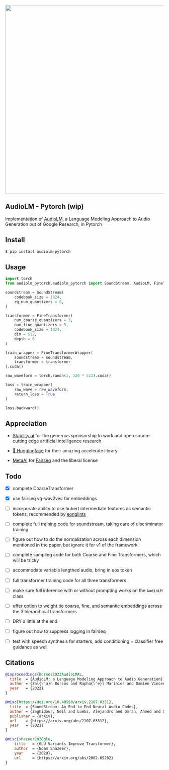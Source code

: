 <img src="./audiolm.png" width="600px"></img>

## AudioLM - Pytorch (wip)

Implementation of <a href="https://google-research.github.io/seanet/audiolm/examples/">AudioLM</a>, a Language Modeling Approach to Audio Generation out of Google Research, in Pytorch

## Install

```bash
$ pip install audiolm-pytorch
```

## Usage

```python
import torch
from audiolm_pytorch.audiolm_pytorch import SoundStream, AudioLM, FineTransformer, FineTransformerWrapper

soundstream = SoundStream(
    codebook_size = 1024,
    rq_num_quantizers = 8,
)

transformer = FineTransformer(
    num_coarse_quantizers = 3,
    num_fine_quantizers = 5,
    codebook_size = 1024,
    dim = 512,
    depth = 6
)

train_wrapper = FineTransformerWrapper(
    soundstream = soundstream,
    transformer = transformer
).cuda()

raw_waveform = torch.randn(1, 320 * 512).cuda()

loss = train_wrapper(
    raw_wave = raw_waveform,
    return_loss = True
)

loss.backward()
```

## Appreciation

- <a href="https://stability.ai/">Stability.ai</a> for the generous sponsorship to work and open source cutting edge artificial intelligence research

- <a href="https://huggingface.co/">🤗 Huggingface</a> for their amazing accelerate library

- <a href="https://ai.facebook.com/">MetaAI</a> for <a href="https://github.com/facebookresearch/fairseq">Fairseq</a> and the liberal license

## Todo

- [x] complete CoarseTransformer
- [x] use fairseq vq-wav2vec for embeddings

- [ ] incorporate ability to use hubert intermediate features as semantic tokens, recommended by <a href="https://github.com/lucidrains/audiolm-pytorch/discussions/13">eonglints</a>
- [ ] complete full training code for soundstream, taking care of discriminator training
- [ ] figure out how to do the normalization across each dimension mentioned in the paper, but ignore it for v1 of the framework
- [ ] complete sampling code for both Coarse and Fine Transformers, which will be tricky
- [ ] accommodate variable lengthed audio, bring in eos token
- [ ] full transformer training code for all three transformers
- [ ] make sure full inference with or without prompting works on the `AudioLM` class
- [ ] offer option to weight tie coarse, fine, and semantic embeddings across the 3 hierarchical transformers
- [ ] DRY a little at the end
- [ ] figure out how to suppress logging in fairseq
- [ ] test with speech synthesis for starters, add conditioning + classifier free guidance as well

## Citations

```bibtex
@inproceedings{Borsos2022AudioLMAL,
  title  = {AudioLM: a Language Modeling Approach to Audio Generation},
  author = {Zal{\'a}n Borsos and Rapha{\"e}l Marinier and Damien Vincent and Eugene Kharitonov and Olivier Pietquin and Matthew Sharifi and Olivier Teboul and David Grangier and Marco Tagliasacchi and Neil Zeghidour},
  year   = {2022}
}
```

```bibtex
@misc{https://doi.org/10.48550/arxiv.2107.03312,
  title  = {SoundStream: An End-to-End Neural Audio Codec},
  author = {Zeghidour, Neil and Luebs, Alejandro and Omran, Ahmed and Skoglund, Jan and Tagliasacchi, Marco},
  publisher = {arXiv},
  url    = {https://arxiv.org/abs/2107.03312},
  year   = {2021}
}
```

```bibtex
@misc{shazeer2020glu,
    title   = {GLU Variants Improve Transformer},
    author  = {Noam Shazeer},
    year    = {2020},
    url     = {https://arxiv.org/abs/2002.05202}
}
```
